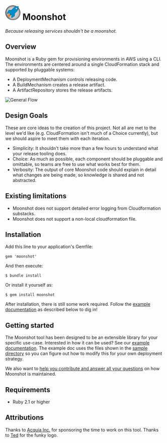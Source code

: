 # <img src="logo.png" width="48"> Moonshot
_Because releasing services shouldn't be a moonshot._

## Overview

Moonshot is a Ruby gem for provisioning environments in AWS using a CLI.
The environments are centered around a single CloudFormation stack and supported
by pluggable systems:

- A DeploymentMechanism controls releasing code.
- A BuildMechanism creates a release artifact.
- A ArtifactRepository stores the release artifacts.

![General Flow](moonshot.png "General Flow")

## Design Goals

These are core ideas to the creation of this project. Not all are met to the
level we'd like (e.g. CloudFormation isn't much of a Choice currently), but we
should aspire to meet them with each iteration.

- Simplicity: It shouldn't take more than a few hours to understand what your
  release tooling does.
- Choice: As much as possible, each component should be pluggable and omittable,
  so teams are free to use what works best for them.
- Verbosity: The output of core Moonshot code should explain in detail what
  changes are being made, so knowledge is shared and not abstracted.

## Existing limitations

- Moonshot does not support detailed error logging from Cloudformation substacks.
- Moonshot does not support a non-local cloudformation file.

## Installation

Add this line to your application's Gemfile:

    gem 'moonshot'

And then execute:

    $ bundle install

Or install it yourself as:

    $ gem install moonshot

After installation, there is still some work required. Follow the [example documentation](example.md) as described below to dig in!

## Getting started

The Moonshot tool has been designed to be an extensible library for your specific use-case. Interested in how it can be used? See our [example documentation](example.md). The example doc uses the files shown in the [sample directory](https://github.com/acquia/moonshot/tree/master/sample) so you can figure out how to modify this for your own deployment strategy.

We also want to [help you contribute and answer all your questions](http://moonshot.readthedocs.org/en/latest/about/contribute) on how Moonshot is maintained.

## Requirements

- Ruby 2.1 or higher

## Attributions

Thanks to [Acquia Inc.](https://acquia.com) for sponsoring the time to work on this tool.
Thanks to [Ted](https://github.com/tottey) for the funky logo.
